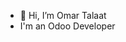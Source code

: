 - 👋 Hi, I’m Omar Talaat 
- I'm an Odoo Developer

<!---
omartalaat97/omartalaat97 is a ✨ special ✨ repository because its `README.md` (this file) appears on your GitHub profile.
You can click the Preview link to take a look at your changes.
--->
